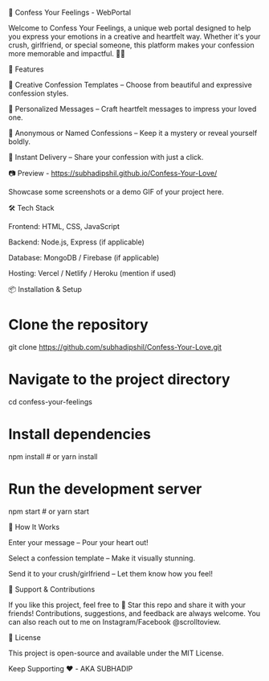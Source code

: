 💖 Confess Your Feelings - WebPortal

Welcome to Confess Your Feelings, a unique web portal designed to help you express your emotions in a creative and heartfelt way. Whether it's your crush, girlfriend, or special someone, this platform makes your confession more memorable and impactful. 🌸✨

🚀 Features

🎨 Creative Confession Templates – Choose from beautiful and expressive confession styles.

💌 Personalized Messages – Craft heartfelt messages to impress your loved one.

🔐 Anonymous or Named Confessions – Keep it a mystery or reveal yourself boldly.

📩 Instant Delivery – Share your confession with just a click.

📷 Preview - https://subhadipshil.github.io/Confess-Your-Love/

Showcase some screenshots or a demo GIF of your project here.

🛠 Tech Stack

Frontend: HTML, CSS, JavaScript

Backend: Node.js, Express (if applicable)

Database: MongoDB / Firebase (if applicable)

Hosting: Vercel / Netlify / Heroku (mention if used)

📦 Installation & Setup

# Clone the repository
git clone https://github.com/subhadipshil/Confess-Your-Love.git
# Navigate to the project directory
cd confess-your-feelings

# Install dependencies
npm install  # or yarn install

# Run the development server
npm start  # or yarn start

🎯 How It Works

Enter your message – Pour your heart out!

Select a confession template – Make it visually stunning.

Send it to your crush/girlfriend – Let them know how you feel!

🤝 Support & Contributions

If you like this project, feel free to 🌟 Star this repo and share it with your friends! Contributions, suggestions, and feedback are always welcome. You can also reach out to me on Instagram/Facebook @scrolltoview.

📝 License

This project is open-source and available under the MIT License.

Keep Supporting ❤️ - AKA SUBHADIP

